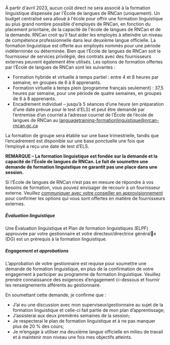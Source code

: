 ﻿À partir d'avril 2023, aucun coût direct ne sera associé à la formation linguistique dispensée par l'École de langues de RNCan (uniquement). Un budget centralisé sera alloué à l'école pour offrir une formation linguistique au plus grand nombre possible d'employés de RNCan, en fonction du placement prioritaire, de la capacité de l'école de langues de RNCan et de la demande.
RNCan croit qu’il faut aider les employés à atteindre un niveau de compétence professionnelle dans leur deuxième langue officielle. La formation linguistique est offerte aux employés nommés pour une période indéterminée ou déterminée. Bien que l’École de langues de RNCan soit le fournisseur de services privilégié, des contrats avec des fournisseurs externes peuvent également être utilisés.
Les options de formation offertes par l’École de langues de RNCan sont les suivantes :
- Formation hybride et virtuelle à temps partiel : entre 4 et 8 heures par semaine, en groupes de 6 à 8 apprenants.
- Formation virtuelle à temps plein (programme français seulement) : 37,5 heures par semaine, pour une période de quatre semaines, en groupes de 6 à 8 apprenants.
- Encadrement individuel – jusqu’à 5 séances d’une heure (en préparation d’une date prévue pour le test d’ELS) et peut être demandé par l’entremise d’un courriel à l’adresse courriel de l’École de l’école de langues de RNCan au [languagetraining-formationlinguistique@nrcan-rncan.gc.ca](mailto:languagetraining-formationlinguistique@nrcan-rncan.gc.ca)

La formation de groupe sera établie sur une base trimestrielle, tandis que l’encadrement est disponible sur une base ponctuelle une fois que l’employé a reçu une date de test d’ELS.

**REMARQUE – La formation linguistique est fondée sur la demande et la capacité de l’École de langues de RNCan. Le fait de soumettre une demande de formation linguistique ne garantit pas une place dans une session.**

Si l’École de langues de RNCan n’est pas en mesure de répondre à vos besoins de formation, vous pouvez envisager de recourir à un fournisseur externe. Veuillez <u>[communiquer avec votre conseiller en approvisionnement](https://gcdocs.gc.ca/nrcan-rncan/llisapi.dll/link/19125621)</u> pour confirmer les options qui vous sont offertes en matière de fournisseurs externes.



##### Évaluation linguistique
Une Évaluation linguistique et Plan de formation linguistiques (ELPF) approuvée par votre gestionnaire et votre directeur/directrice générale (DG) est un prérequis à la formation linguistique.

##### Engagement et approbations
L’approbation de votre gestionnaire est requise pour soumettre une demande de formation linguistique, en plus de la confirmation de votre engagement à participer au programme de formation linguistique. Veuillez prendre connaissance des exigences d’engagement ci-dessous et fournir les renseignements afférents au gestionnaire.

En soumettant cette demande, je confirme que :
- J’ai eu une discussion avec mon superviseur/gestionnaire au sujet de la formation linguistique et celle-ci fait partie de mon plan d’apprentissage;
- J’assisterai aux deux premières semaines de la session;
- Je respecterai le plan de formation linguistique et à ne pas manquer plus de 20 % des cours;
- Je m’engage à utiliser ma deuxième langue officielle en milieu de travail et à maintenir mon niveau une fois mes objectifs atteints.
